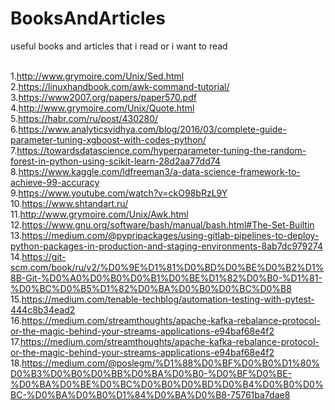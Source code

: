 # BooksAndArticles
useful books and articles that i read or i want to read

<br>1.http://www.grymoire.com/Unix/Sed.html
<br>2.https://linuxhandbook.com/awk-command-tutorial/
<br>3.https://www2007.org/papers/paper570.pdf
<br>4.http://www.grymoire.com/Unix/Quote.html
<br>5.https://habr.com/ru/post/430280/
<br>6.https://www.analyticsvidhya.com/blog/2016/03/complete-guide-parameter-tuning-xgboost-with-codes-python/
<br>7.https://towardsdatascience.com/hyperparameter-tuning-the-random-forest-in-python-using-scikit-learn-28d2aa77dd74
<br>8.https://www.kaggle.com/ldfreeman3/a-data-science-framework-to-achieve-99-accuracy
<br>9.https://www.youtube.com/watch?v=ckO98bRzL9Y
<br>10.https://www.shtandart.ru/
<br>11.http://www.grymoire.com/Unix/Awk.html
<br>12.https://www.gnu.org/software/bash/manual/bash.html#The-Set-Builtin
<br>13.https://medium.com/@pypripackages/using-gitlab-pipelines-to-deploy-python-packages-in-production-and-staging-environments-8ab7dc979274
<br>14.https://git-scm.com/book/ru/v2/%D0%9E%D1%81%D0%BD%D0%BE%D0%B2%D1%8B-Git-%D0%A0%D0%B0%D0%B1%D0%BE%D1%82%D0%B0-%D1%81-%D0%BC%D0%B5%D1%82%D0%BA%D0%B0%D0%BC%D0%B8
<br>15.https://medium.com/tenable-techblog/automation-testing-with-pytest-444c8b34ead2
<br>16.https://medium.com/streamthoughts/apache-kafka-rebalance-protocol-or-the-magic-behind-your-streams-applications-e94baf68e4f2
<br>17.https://medium.com/streamthoughts/apache-kafka-rebalance-protocol-or-the-magic-behind-your-streams-applications-e94baf68e4f2
<br>18.https://medium.com/@poslegm/%D1%88%D0%BF%D0%B0%D1%80%D0%B3%D0%B0%D0%BB%D0%BA%D0%B0-%D0%BF%D0%BE-%D0%BA%D0%BE%D0%BC%D0%B0%D0%BD%D0%B4%D0%B0%D0%BC-%D0%BA%D0%B0%D1%84%D0%BA%D0%B8-75761ba7dae8
